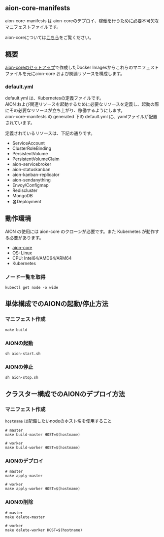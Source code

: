 ## **aion-core-manifests**
aion-core-manifests は aion-coreのデプロイ、稼働を行うために必要不可欠なマニフェストファイルです。

aion-coreについては[こちら](https://github.com/latonaio/aion-core)をご覧ください。
## 概要
[aion-coreのセットアップ](https://github.com/latonaio/aion-core)で作成したDocker Imagesからこれらのマニフェストファイルを元にaion-core および関連リソースを構成します。  
  
### default.yml    
default.yml は、Kubernetesの定義ファイルです。  
AION および関連リソースを起動するために必要なリソースを定義し、起動の際にその必要なリソースが立ち上がり、稼働するようにします。  
aion-core-manifests の generated 下の default.yml に、yamlファイルが配置されています。    

定義されているリソースは、下記の通りです。  

* ServiceAccount  
* ClusterRoleBinding  
* PersistentVolume  
* PersistentVolumeClaim  
* aion-servicebroker  
* aion-statuskanban  
* aion-kanban-replicator  
* aion-sendanything  
* Envoy/Configmap  
* Rediscluster  
* MongoDB  
* 各Deployment    

## 動作環境
AION の使用には aion-core のクローンが必要です。また Kubernetes が動作する必要があります。

* [aion-core](https://github.com/latonaio/aion-core)
* OS: Linux
* CPU: Intel64/AMD64/ARM64
* Kubernetes

### ノード一覧を取得
```shell
kubectl get node -o wide
```

## 単体構成でのAIONの起動/停止方法
### マニフェスト作成
```shell
make build
```

### AIONの起動
```shell
sh aion-start.sh
```

### AIONの停止
```shell
sh aion-stop.sh
```

## クラスター構成でのAIONのデプロイ方法
### マニフェスト作成

`hostname` は配備したいnodeのホスト名を使用すること
```shell
# master
make build-master HOST=$(hostname)

# worker
make build-worker HOST=$(hostname)
```

### AIONのデプロイ
```shell
# master
make apply-master

# worker
make apply-worker HOST=$(hostname)
```

### AIONの削除
```shell
# master
make delete-master

# worker
make delete-worker HOST=$(hostname)
```
